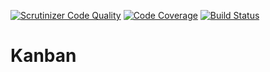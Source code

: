 [![Scrutinizer Code Quality](https://scrutinizer-ci.com/g/skvist/kanban/badges/quality-score.png?b=master)](https://scrutinizer-ci.com/g/skvist/kanban/?branch=master)
[![Code Coverage](https://scrutinizer-ci.com/g/skvist/kanban/badges/coverage.png?b=master)](https://scrutinizer-ci.com/g/skvist/kanban/?branch=master)
[![Build Status](https://scrutinizer-ci.com/g/skvist/kanban/badges/build.png?b=master)](https://scrutinizer-ci.com/g/skvist/kanban/build-status/master)

# Kanban